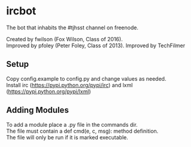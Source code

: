 ircbot
======

The bot that inhabits the #tjhsst channel on freenode.

Created by fwilson (Fox Wilson, Class of 2016).  
Improved by pfoley (Peter Foley, Class of 2013).
Improved by TechFilmer

Setup
-----
Copy config.example to config.py and change values as needed.  
Install irc (https://pypi.python.org/pypi/irc) and lxml (https://pypi.python.org/pypi/lxml)

Adding Modules
--------------
To add a module place a <mod>.py file in the commands dir.  
The file must contain a def cmd(e, c, msg): method definition.  
The file will only be run if it is marked executable.
